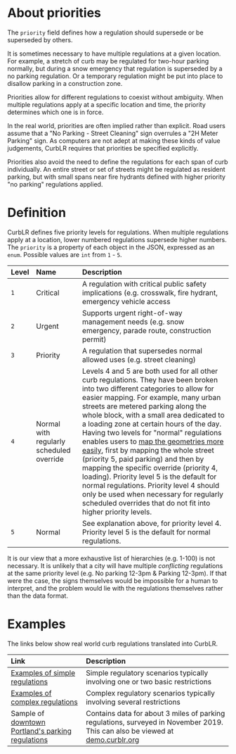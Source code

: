 # About priorities

The `priority` field defines how a regulation should supersede or be superseded by others.

It is sometimes necessary to have multiple regulations at a given location. For example, a stretch of curb may be regulated for two-hour parking normally, but during a snow emergency that regulation is superseded by a no parking regulation. Or a temporary regulation might be put into place to disallow parking in a construction zone.

Priorities allow for different regulations to coexist without ambiguity. When multiple regulations apply at a specific location and time, the priority determines which one is in force.

In the real world, priorities are often implied rather than explicit. Road users assume that a "No Parking - Street Cleaning" sign overrules a "2H Meter Parking" sign. As computers are not adept at making these kinds of value judgements, CurbLR requires that priorities be specified explicitly.

Priorities also avoid the need to define the regulations for each span of curb individually. An entire street or set of streets might be regulated as resident parking, but with small spans near fire hydrants defined with higher priority "no parking" regulations applied.

# Definition
CurbLR defines five priority levels for regulations. When multiple regulations apply at a location, lower numbered regulations supersede higher numbers. The `priority` is a property of each object in the JSON, expressed as an `enum`. Possible values are `int` from `1` - `5`.

| Level | Name | Description |
| :--- | :--- | :--- |
| `1` | Critical | A regulation with critical public safety implications (e.g. crosswalk, fire hydrant, emergency vehicle access
| `2` | Urgent | Supports urgent right-of-way management needs (e.g. snow emergency, parade route, construction permit)
| `3` | Priority | A regulation that supersedes normal allowed uses (e.g. street cleaning) |
| `4` | Normal with regularly scheduled override | Levels 4 and 5 are both used for all other curb regulations. They have been broken into two different categories to allow for easier mapping. For example, many urban streets are metered parking along the whole block, with a small area dedicated to a loading zone at certain hours of the day. Having two levels for "normal" regulations enables users to [map the geometries more easily](https://github.com/sharedstreets/curblr/issues/15), first by mapping the whole street (priority 5, paid parking) and then by mapping the specific override (priority 4, loading). Priority level 5 is the default for normal regulations. Priority level 4 should only be used when necessary for regularly scheduled overrides that do not fit into higher priority levels. |
| `5` | Normal | See explanation above, for priority level 4. Priority level 5 is the default for normal regulations. |

It is our view that a more exhaustive list of hierarchies (e.g. 1-100) is not necessary. It is unlikely that a city will have multiple _conflicting_ regulations at the same priority level (e.g. No parking 12-3pm & Parking 12-3pm). If that were the case, the signs themselves would be impossible for a human to interpret, and the problem would lie with the regulations themselves rather than the data format.

# Examples
The links below show real world curb regulations translated into CurbLR.

| Link | Description |
| :---- | :---- |
| [Examples of simple regulations](examples/simple_examples.md) | Simple regulatory scenarios typically involving one or two basic restrictions  |
| [Examples of complex regulations](examples/complex_examples.md) | Complex regulatory scenarios typically involving several restrictions  |
| Sample of [downtown Portland's parking regulations](/conversions/Portland/portland_2020-02-20.curblr.json) | Contains data for about 3 miles of parking regulations, surveyed in November 2019. This can also be viewed at [demo.curblr.org](https://demo.curblr.org)
